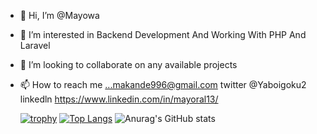 - 👋 Hi, I’m @Mayowa
- 👀 I’m interested in Backend Development And Working With PHP And Laravel
- 💞️ I’m looking to collaborate on any available projects
- 📫 How to reach me ...makande996@gmail.com
     twitter @Yaboigoku2
     linkedln https://www.linkedin.com/in/mayoral13/
     
     [![trophy](https://github-profile-trophy.vercel.app/?username=Mayoral13)](https://github.com/ryo-ma/github-profile-trophy)
     [![Top Langs](https://github-readme-stats.vercel.app/api/top-langs/?username=Mayoral13&exclude_repo=github-Fantasy-One-DAPP-V1)](https://github.com/anuraghazra/github-readme-stats)
     ![Anurag's GitHub stats](https://github-readme-stats.vercel.app/api?username=Mayoral13&show_icons=true&theme=transparent)

<!---
Mayoral13/Mayoral13 is a ✨ special ✨ repository because its `README.md` (this file) appears on your GitHub profile.
You can click the Preview link to take a look at your changes.
--->
